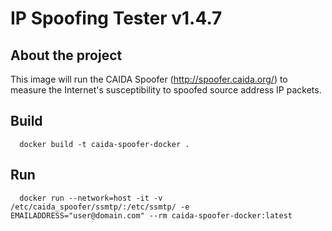 # IP Spoofing Tester v1.4.7

## About the project

This image will run the CAIDA Spoofer (http://spoofer.caida.org/) to measure the Internet's
susceptibility to spoofed source address IP packets.

## Build

```
  docker build -t caida-spoofer-docker .
```

## Run

```
  docker run --network=host -it -v /etc/caida_spoofer/ssmtp/:/etc/ssmtp/ -e EMAILADDRESS="user@domain.com" --rm caida-spoofer-docker:latest 
```

